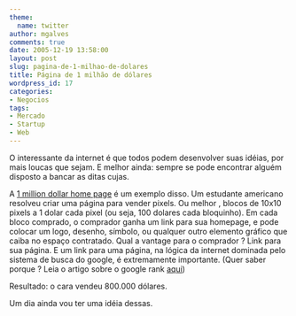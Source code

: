 ```yaml
---
theme:
  name: twitter
author: mgalves
comments: true
date: 2005-12-19 13:58:00
layout: post
slug: pagina-de-1-milhao-de-dolares
title: Página de 1 milhão de dólares
wordpress_id: 17
categories:
- Negocios
tags:
- Mercado
- Startup
- Web
---
```


O interessante da internet é que todos podem desenvolver suas idéias, por mais loucas que sejam. E melhor ainda: sempre se pode encontrar alguém disposto a bancar as ditas cujas.

A [1 million dollar home page](http://www.milliondollarhomepage.com/) é um exemplo disso. Um estudante americano resolveu criar  uma página para vender pixels. Ou melhor ,  blocos de 10x10 pixels a 1 dolar cada pixel (ou seja, 100 dolares cada bloquinho). Em cada bloco comprado, o comprador ganha um link para sua homepage, e pode colocar um logo, desenho, símbolo, ou qualquer outro elemento gráfico que caiba no espaço contratado. Qual a vantage para o comprador ? Link para sua página. E um link para uma página, na lógica da internet dominada pelo sistema de busca do google, é extremamente importante. (Quer saber porque ? Leia o artigo sobre o google rank [aqui](http://www.iprcom.com/papers/pagerank/))

Resultado: o cara vendeu 800.000 dólares.

Um dia ainda vou ter uma idéia dessas.
